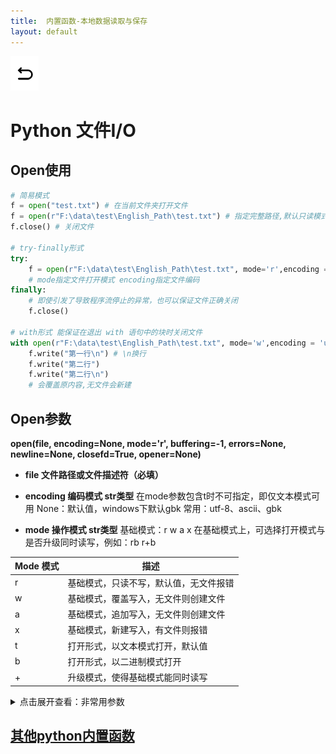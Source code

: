 ```yaml
---
title:  内置函数-本地数据读取与保存
layout: default
---
```

[![返回](/assets/images/back.png)](../../../../2022/07/05/Python_Index.html)

# Python 文件I/O

## Open使用

```python
# 简易模式
f = open("test.txt") # 在当前文件夹打开文件
f = open(r"F:\data\test\English_Path\test.txt") # 指定完整路径,默认只读模式
f.close() # 关闭文件

# try-finally形式
try:
    f = open(r"F:\data\test\English_Path\test.txt", mode='r',encoding = 'utf-8')
    # mode指定文件打开模式 encoding指定文件编码
finally:
    # 即使引发了导致程序流停止的异常，也可以保证文件正确关闭
    f.close()

# with形式 能保证在退出 with 语句中的块时关闭文件
with open(r"F:\data\test\English_Path\test.txt", mode='w',encoding = 'utf-8') as f:
    f.write("第一行\n") # \n换行
    f.write("第二行")
    f.write("第二行\n")
    # 会覆盖原内容,无文件会新建
```

## Open参数

**open(file, encoding=None, mode='r', buffering=-1, errors=None, newline=None, closefd=True, opener=None)**

- **file 文件路径或文件描述符（必填）** 

- **encoding 编码模式 str类型**
  在mode参数包含t时不可指定，即仅文本模式可用
  None：默认值，windows下默认gbk
  常用：utf-8、ascii、gbk

- **mode 操作模式 str类型**
  基础模式：r w a x
  在基础模式上，可选择打开模式与是否升级同时读写，例如：rb r+b

|Mode 模式|描述|
|--|--|
|r |基础模式，只读不写，默认值，无文件报错|
|w |基础模式，覆盖写入，无文件则创建文件|
|a |基础模式，追加写入，无文件则创建文件|
|x |基础模式，新建写入，有文件则报错|
| t|打开形式，以文本模式打开，默认值|
| b|打开形式，以二进制模式打开|
| +|升级模式，使得基础模式能同时读写|

<details>
<summary>点击展开查看：非常用参数</summary>
<p>

- **buffering 缓冲设置 [-1,0,1]**
  -1：默认值，使用系统默认缓冲机制
  0:不使用缓冲，直接读写磁盘
  1:单行缓冲

- **errors 编解码报错的处理模式 str类型**
  在mode参数包含t时不可指定，即仅文本模式可用
  常用模式：
  strict：编解码错误则报错
  ignore：编解码出现错误会忽略，不报错
  replace：编解码出现错误不会报错，会用“?”替代要写入或读取的无法解析的数据

- **newline 换行符设置，str类型**
  None（默认）、"\r"、"\n"、"\r\n"

- **closefd 控制file参数的传入值类型 bool类型**
  True：默认，file参数可以是表示文件路径的字符串，也可以是文件描述符
  False：file参数只能是文件描述符，传入字符串会报错。

- **opener** 
  传递一个可调用的 opener 来使用自定义 opener
  ```python
  import os
  dir_fd = os.open('somedir', os.O_RDONLY)
  def opener(path, flags):
      return os.open(path, flags, dir_fd=dir_fd)

  with open('spamspam.txt', 'w', opener=opener) as f:
      print('This will be written to somedir/spamspam.txt', file=f)

  os.close(dir_fd)  # 不要泄漏文件描述符
  ```
  参考链接：
  https://stackoverflow.com/questions/37241711/what-is-the-use-of-opener-argument-in-built-in-open-function
</p>
</details>

## [其他python内置函数](../../../../2022/08/03/Python-Built-in-functions_Note.html)
